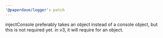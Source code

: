 ```yaml
---
'@paperdave/logger': patch
---
```


injectConsole preferably takes an object instead of a console object, but this is not required yet. in v3, it will require for an object.
